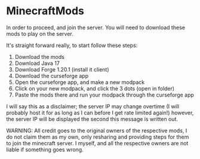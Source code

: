# MinecraftMods

In order to proceed, and join the server. You will need to download these mods to play on the server.

It's straight forward really, to start follow these steps:

1. Download the mods
2. Download Java 17
3. Download Forge 1.20.1 (install it client)
4. Download the curseforge app
5. Open the curseforge app, and make a new modpack
6. Click on your new modpack, and click the 3 dots (open in folder)
7. Paste the mods there and run your modpack through the curseforge app

I will say this as a disclaimer; the server IP may change overtime (I will probably host it for as long as I can before I get rate limited again!) however, the server IP will be displayed the second this message is written out. 

WARNING: All credit goes to the original owners of the respective mods, I do not claim them as my own, only resharing and providing steps for them to join the minecraft server. I myself, and all the respective owners are not liable if something goes wrong.
